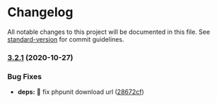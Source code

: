 # Changelog

All notable changes to this project will be documented in this file. See [standard-version](https://github.com/conventional-changelog/standard-version) for commit guidelines.

### [3.2.1](https://github.com/tomgrv/ci-builder/compare/v3.1.0...v3.2.1) (2020-10-27)


### Bug Fixes

* **deps:** 🐛 fix phpunit download url ([28672cf](https://github.com/tomgrv/ci-builder/commit/28672cf7867b6a658f0cae77af7ec0af2a7e06da))
